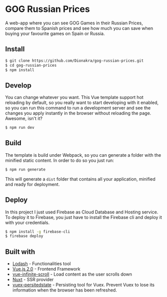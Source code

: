 # GOG Russian Prices
A web-app where you can see GOG Games in their Russian Prices, compare them to Spanish prices and see how much you can save when buying your favourite games on Spain or Russia.

## Install
``` bash
$ git clone https://github.com/Dionakra/gog-russian-prices.git
$ cd gog-russian-prices
$ npm install
```

## Develop
You can change whatever you want. This Vue template support hot reloading by default, so you really want to start developing with it enabled, so you can run this command to run a development server and see the changes you apply instantly in the browser without reloading the page. Awesome, isn't it?
``` bash
$ npm run dev
```

## Build
The template is build under Webpack, so you can generate a folder with the minified static content. In order to do so you just run:
``` bash
$ npm run generate
```

This will generate a ```dist``` folder that contains all your application, minified and ready for deployment.

## Deploy
In this project I just used Firebase as Cloud Database and Hosting service. To deploy it to Firebase, you just have to install the Firebase cli and deploy it with your credentials.
``` bash
$ npm install -g firebase-cli
$ firebase deploy
```

## Built with
* [Lodash](https://github.com/lodash/lodash) - Functionalities tool
* [Vue.js 2.0](https://vuejs.org/) - Frontend Framework
* [vue-infinite-scroll](https://github.com/ElemeFE/vue-infinite-scroll) - Load content as the user scrolls down
* [Nuxt](https://nuxtjs.org/) - SSR provider
* [vuex-persitedstate](https://github.com/robinvdvleuten/vuex-persistedstate) - Persisting tool for Vuex. Prevent Vuex to lose its information when the browser has been refreshed.
